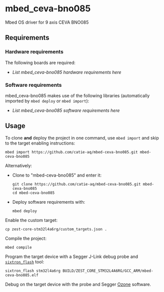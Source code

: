 # mbed_ceva-bno085
Mbed OS driver for 9 axis CEVA BNO085

## Requirements
### Hardware requirements
The following boards are required:
- *List mbed_ceva-bno085 hardware requirements here*

### Software requirements
mbed_ceva-bno085 makes use of the following libraries (automatically
imported by `mbed deploy` or `mbed import`):
- *List mbed_ceva-bno085 software requirements here*

## Usage
To clone **and** deploy the project in one command, use `mbed import` and skip to the
target enabling instructions:
```shell
mbed import https://github.com/catie-aq/mbed-ceva-bno085.git mbed-ceva-bno085
```

Alternatively:

- Clone to "mbed-ceva-bno085" and enter it:
  ```shell
  git clone https://github.com/catie-aq/mbed-ceva-bno085.git mbed-ceva-bno085
  cd mbed-ceva-bno085
  ```

- Deploy software requirements with:
  ```shell
  mbed deploy
  ```

Enable the custom target:
```shell
cp zest-core-stm32l4a6rg/custom_targets.json .
```

Compile the project:
```shell
mbed compile
```

Program the target device with a Segger J-Link debug probe and
[`sixtron_flash`](https://github.com/catie-aq/6tron_flash) tool:
```shell
sixtron_flash stm32l4a6rg BUILD/ZEST_CORE_STM32L4A6RG/GCC_ARM/mbed-ceva-bno085.elf
```

Debug on the target device with the probe and Segger
[Ozone](https://www.segger.com/products/development-tools/ozone-j-link-debugger)
software.
